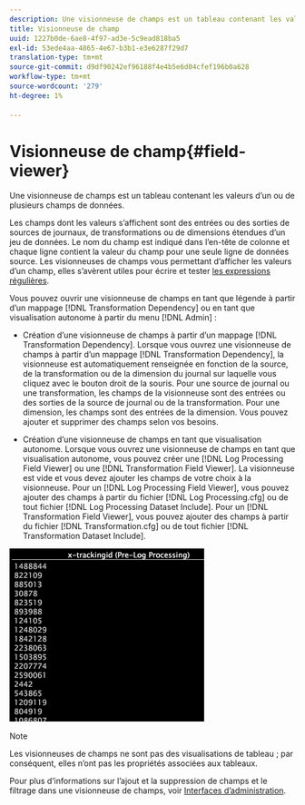 ```yaml
---
description: Une visionneuse de champs est un tableau contenant les valeurs d’un ou de plusieurs champs de données.
title: Visionneuse de champ
uuid: 1227b0de-6ae8-4f97-ad3e-5c9ead818ba5
exl-id: 53ede4aa-4865-4e67-b3b1-e3e6287f29d7
translation-type: tm+mt
source-git-commit: d9df90242ef96188f4e4b5e6d04cfef196b0a628
workflow-type: tm+mt
source-wordcount: '279'
ht-degree: 1%

---
```


# Visionneuse de champ{#field-viewer}

Une visionneuse de champs est un tableau contenant les valeurs d’un ou de plusieurs champs de données.

Les champs dont les valeurs s’affichent sont des entrées ou des sorties de sources de journaux, de transformations ou de dimensions étendues d’un jeu de données. Le nom du champ est indiqué dans l’en-tête de colonne et chaque ligne contient la valeur du champ pour une seule ligne de données source. Les visionneuses de champs vous permettant d’afficher les valeurs d’un champ, elles s’avèrent utiles pour écrire et tester [les expressions régulières](../../../../../home/c-dataset-const-proc/c-reg-exp.md#concept-070077baa419475094ef0469e92c5b9c).

Vous pouvez ouvrir une visionneuse de champs en tant que légende à partir d’un mappage [!DNL Transformation Dependency] ou en tant que visualisation autonome à partir du menu [!DNL Admin] :

* Création d’une visionneuse de champs à partir d’un mappage [!DNL Transformation Dependency]. Lorsque vous ouvrez une visionneuse de champs à partir d’un mappage [!DNL Transformation Dependency], la visionneuse est automatiquement renseignée en fonction de la source, de la transformation ou de la dimension du journal sur laquelle vous cliquez avec le bouton droit de la souris. Pour une source de journal ou une transformation, les champs de la visionneuse sont des entrées ou des sorties de la source de journal ou de la transformation. Pour une dimension, les champs sont des entrées de la dimension. Vous pouvez ajouter et supprimer des champs selon vos besoins.

* Création d’une visionneuse de champs en tant que visualisation autonome. Lorsque vous ouvrez une visionneuse de champs en tant que visualisation autonome, vous pouvez créer une [!DNL Log Processing Field Viewer] ou une [!DNL Transformation Field Viewer]. La visionneuse est vide et vous devez ajouter les champs de votre choix à la visionneuse. Pour un [!DNL Log Processing Field Viewer], vous pouvez ajouter des champs à partir du fichier [!DNL Log Processing.cfg] ou de tout fichier [!DNL Log Processing Dataset Include]. Pour un [!DNL Transformation Field Viewer], vous pouvez ajouter des champs à partir du fichier [!DNL Transformation.cfg] ou de tout fichier [!DNL Transformation Dataset Include].

![](assets/vis_FieldViewer_OneField.png)

>[!NOTE]
>
>Les visionneuses de champs ne sont pas des visualisations de tableau ; par conséquent, elles n’ont pas les propriétés associées aux tableaux.

Pour plus d’informations sur l’ajout et la suppression de champs et le filtrage dans une visionneuse de champs, voir [Interfaces d’administration](../../../../../home/c-get-started/c-admin-intrf/c-admin-intrf.md#concept-855c1a91e1a948969fab592adca15f74).

